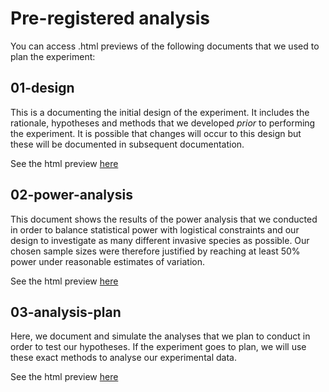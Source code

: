 
# Pre-registered analysis

You can access .html previews of the following documents that we used to plan the experiment:
  
## 01-design

This is a documenting the initial design of the experiment. It includes the rationale, hypotheses and methods that we developed *prior* to performing the experiment. It is possible that changes will occur to this design but these will be documented in subsequent documentation.

See the html preview [here](https://htmlpreview.github.io/?https://github.com/haganjam/plant-soil-feedback/blob/main/01-plan/01-pre-registration/01-design.html)

## 02-power-analysis

This document shows the results of the power analysis that we conducted in order to balance statistical power with logistical constraints and our design to investigate as many different invasive species as possible. Our chosen sample sizes were therefore justified by reaching at least 50% power under reasonable estimates of variation.

See the html preview [here](https://htmlpreview.github.io/?https://github.com/haganjam/plant-soil-feedback/blob/main/01-plan/01-pre-registration/02-power-analysis.html)

## 03-analysis-plan

Here, we document and simulate the analyses that we plan to conduct in order to test our hypotheses. If the experiment goes to plan, we will use these exact methods to analyse our experimental data.

See the html preview [here](https://github.com/haganjam/plant-soil-feedback/blob/main/01-plan/01-pre-registration/03-analysis-plan.html)



